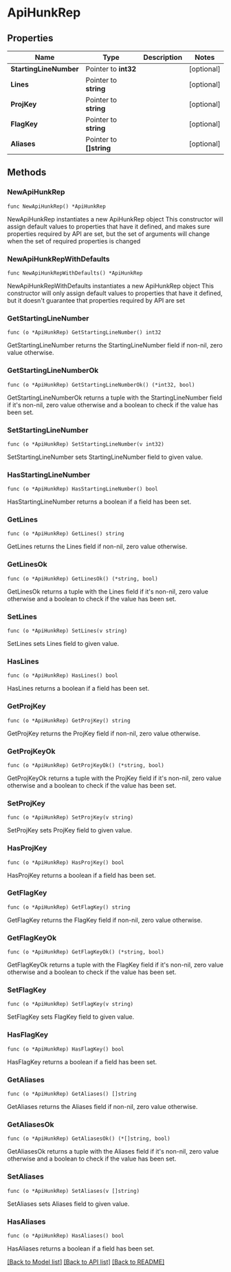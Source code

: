 # ApiHunkRep

## Properties

Name | Type | Description | Notes
------------ | ------------- | ------------- | -------------
**StartingLineNumber** | Pointer to **int32** |  | [optional] 
**Lines** | Pointer to **string** |  | [optional] 
**ProjKey** | Pointer to **string** |  | [optional] 
**FlagKey** | Pointer to **string** |  | [optional] 
**Aliases** | Pointer to **[]string** |  | [optional] 

## Methods

### NewApiHunkRep

`func NewApiHunkRep() *ApiHunkRep`

NewApiHunkRep instantiates a new ApiHunkRep object
This constructor will assign default values to properties that have it defined,
and makes sure properties required by API are set, but the set of arguments
will change when the set of required properties is changed

### NewApiHunkRepWithDefaults

`func NewApiHunkRepWithDefaults() *ApiHunkRep`

NewApiHunkRepWithDefaults instantiates a new ApiHunkRep object
This constructor will only assign default values to properties that have it defined,
but it doesn't guarantee that properties required by API are set

### GetStartingLineNumber

`func (o *ApiHunkRep) GetStartingLineNumber() int32`

GetStartingLineNumber returns the StartingLineNumber field if non-nil, zero value otherwise.

### GetStartingLineNumberOk

`func (o *ApiHunkRep) GetStartingLineNumberOk() (*int32, bool)`

GetStartingLineNumberOk returns a tuple with the StartingLineNumber field if it's non-nil, zero value otherwise
and a boolean to check if the value has been set.

### SetStartingLineNumber

`func (o *ApiHunkRep) SetStartingLineNumber(v int32)`

SetStartingLineNumber sets StartingLineNumber field to given value.

### HasStartingLineNumber

`func (o *ApiHunkRep) HasStartingLineNumber() bool`

HasStartingLineNumber returns a boolean if a field has been set.

### GetLines

`func (o *ApiHunkRep) GetLines() string`

GetLines returns the Lines field if non-nil, zero value otherwise.

### GetLinesOk

`func (o *ApiHunkRep) GetLinesOk() (*string, bool)`

GetLinesOk returns a tuple with the Lines field if it's non-nil, zero value otherwise
and a boolean to check if the value has been set.

### SetLines

`func (o *ApiHunkRep) SetLines(v string)`

SetLines sets Lines field to given value.

### HasLines

`func (o *ApiHunkRep) HasLines() bool`

HasLines returns a boolean if a field has been set.

### GetProjKey

`func (o *ApiHunkRep) GetProjKey() string`

GetProjKey returns the ProjKey field if non-nil, zero value otherwise.

### GetProjKeyOk

`func (o *ApiHunkRep) GetProjKeyOk() (*string, bool)`

GetProjKeyOk returns a tuple with the ProjKey field if it's non-nil, zero value otherwise
and a boolean to check if the value has been set.

### SetProjKey

`func (o *ApiHunkRep) SetProjKey(v string)`

SetProjKey sets ProjKey field to given value.

### HasProjKey

`func (o *ApiHunkRep) HasProjKey() bool`

HasProjKey returns a boolean if a field has been set.

### GetFlagKey

`func (o *ApiHunkRep) GetFlagKey() string`

GetFlagKey returns the FlagKey field if non-nil, zero value otherwise.

### GetFlagKeyOk

`func (o *ApiHunkRep) GetFlagKeyOk() (*string, bool)`

GetFlagKeyOk returns a tuple with the FlagKey field if it's non-nil, zero value otherwise
and a boolean to check if the value has been set.

### SetFlagKey

`func (o *ApiHunkRep) SetFlagKey(v string)`

SetFlagKey sets FlagKey field to given value.

### HasFlagKey

`func (o *ApiHunkRep) HasFlagKey() bool`

HasFlagKey returns a boolean if a field has been set.

### GetAliases

`func (o *ApiHunkRep) GetAliases() []string`

GetAliases returns the Aliases field if non-nil, zero value otherwise.

### GetAliasesOk

`func (o *ApiHunkRep) GetAliasesOk() (*[]string, bool)`

GetAliasesOk returns a tuple with the Aliases field if it's non-nil, zero value otherwise
and a boolean to check if the value has been set.

### SetAliases

`func (o *ApiHunkRep) SetAliases(v []string)`

SetAliases sets Aliases field to given value.

### HasAliases

`func (o *ApiHunkRep) HasAliases() bool`

HasAliases returns a boolean if a field has been set.


[[Back to Model list]](../README.md#documentation-for-models) [[Back to API list]](../README.md#documentation-for-api-endpoints) [[Back to README]](../README.md)


